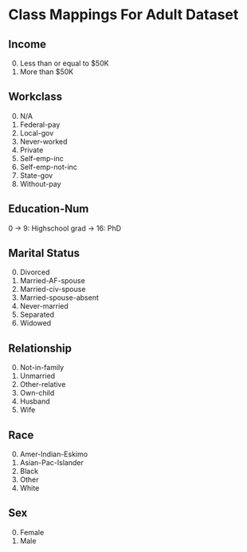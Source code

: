 # Class Mappings For Adult Dataset

## Income

0. Less than or equal to $50K
1. More than $50K

## Workclass

0. N/A
1. Federal-pay
2. Local-gov
3. Never-worked
4. Private
5. Self-emp-inc
6. Self-emp-not-inc
7. State-gov
8. Without-pay

## Education-Num

0 -> 9: Highschool grad -> 16: PhD

## Marital Status

0. Divorced
1. Married-AF-spouse
2. Married-civ-spouse
3. Married-spouse-absent
4. Never-married
5. Separated
6. Widowed

## Relationship

0. Not-in-family
1. Unmarried
2. Other-relative
3. Own-child
4. Husband
5. Wife

## Race

0. Amer-Indian-Eskimo
1. Asian-Pac-Islander
2. Black
3. Other
4. White

## Sex 

0. Female
1. Male






